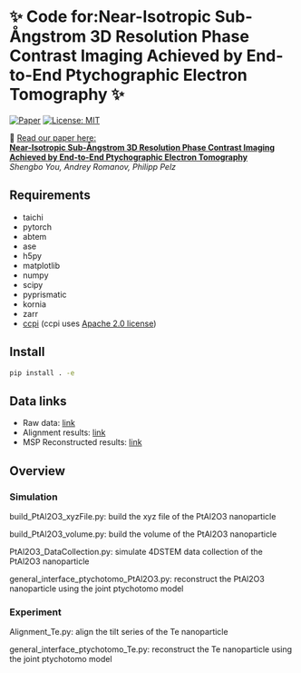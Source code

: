 # ✨ Code for:Near-Isotropic Sub-Ångstrom 3D Resolution Phase Contrast Imaging Achieved by End-to-End Ptychographic Electron Tomography  ✨
[![Paper](https://img.shields.io/badge/Phys_Scr_(2024)-b31b1b.svg)](https://iopscience.iop.org/article/10.1088/1402-4896/ad9a1a)
[![License: MIT](https://img.shields.io/badge/License-MIT-yellow.svg)](https://opensource.org/licenses/MIT)


📄 <u> Read our paper here: </u>\
[**Near-Isotropic Sub-Ångstrom 3D Resolution Phase Contrast Imaging Achieved by End-to-End Ptychographic Electron Tomography**](https://iopscience.iop.org/article/10.1088/1402-4896/ad9a1a)\
*Shengbo You, Andrey Romanov, Philipp Pelz*

## Requirements

- taichi
- pytorch
- abtem
- ase
- h5py
- matplotlib
- numpy
- scipy
- pyprismatic
- kornia
- zarr
- [ccpi](https://github.com/TomographicImaging/CCPi-Regularisation-Toolkit) (ccpi uses [Apache 2.0 license](https://github.com/TomographicImaging/CCPi-Regularisation-Toolkit?tab=Apache-2.0-1-ov-file#readme))

## Install

``` bash
pip install . -e
```
## Data links

- Raw data: [link](https://zenodo.org/records/13060513)
- Alignment results: [link](https://zenodo.org/records/14499409)
- MSP Reconstructed results: [link](https://zenodo.org/records/14499409)

## Overview

### Simulation 
build_PtAl2O3_xyzFile.py: build the xyz file of the PtAl2O3 nanoparticle

build_PtAl2O3_volume.py: build the volume of the PtAl2O3 nanoparticle

PtAl2O3_DataCollection.py: simulate 4DSTEM data collection of the PtAl2O3 nanoparticle

general_interface_ptychotomo_PtAl2O3.py: reconstruct the PtAl2O3 nanoparticle using the joint ptychotomo model

### Experiment

Alignment_Te.py: align the tilt series of the Te nanoparticle

general_interface_ptychotomo_Te.py: reconstruct the Te nanoparticle using the joint ptychotomo model